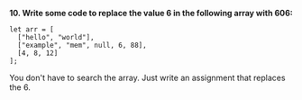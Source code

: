 **10. Write some code to replace the value 6 in the following array with 606:**

```
let arr = [
  ["hello", "world"],
  ["example", "mem", null, 6, 88],
  [4, 8, 12]
];
```

You don't have to search the array. Just write an assignment that replaces the 6.
